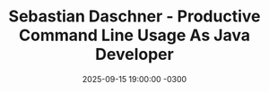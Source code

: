 ---
title: "Sebastian Daschner - Productive Command Line Usage As Java Developer"
layout: event
youtubeLive: https://www.youtube.com/watch?v=ENNdBlqBDns
date: 2025-09-15 19:00:00 -0300
description:
speakers: [sebastianDaschner]
draft: false
--- 